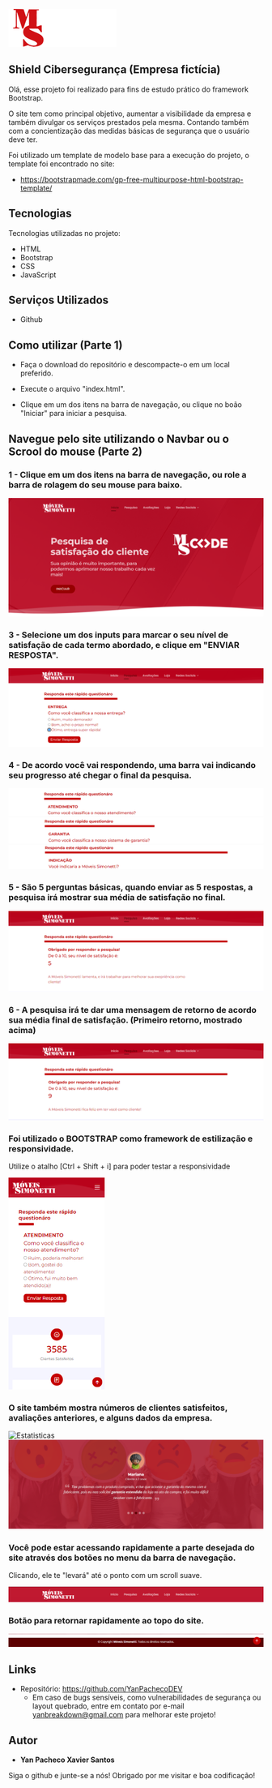 
![Logo do projeto](https://github.com/YanPachecoDEV/projeto-MS-CODE/blob/master/assets/public/readme/mscode.png)


## Shield Cibersegurança (Empresa fictícia)

Olá, esse projeto foi realizado para fins de estudo prático do framework Bootstrap.

O site tem como principal objetivo, aumentar a visibilidade da empresa e também divulgar os serviços prestados pela mesma. Contando também com a concientização das medidas básicas de segurança que o usuário deve ter.

Foi utilizado um template de modelo base para a execução do projeto, o template foi encontrado no site: 
* https://bootstrapmade.com/gp-free-multipurpose-html-bootstrap-template/ 

## Tecnologias 

Tecnologias utilizadas no projeto:

* HTML
* Bootstrap
* CSS
* JavaScript

## Serviços Utilizados

* Github


## Como utilizar (Parte 1)


* Faça o download do repositório e descompacte-o em um local preferido.
  
* Execute o arquivo "index.html".
   
* Clique em um dos itens na barra de navegação, ou clique no boão "Iniciar" para iniciar a pesquisa.


## Navegue pelo site utilizando o Navbar ou o Scrool do mouse (Parte 2)

### 1 - Clique em um dos itens na barra de navegação, ou role a barra de rolagem do seu mouse para baixo.

![Inicio](https://github.com/YanPachecoDEV/projeto-MS-CODE/blob/master/assets/public/readme/cabecalho.png)

### 3 - Selecione um dos inputs para marcar o seu nível de satisfação de cada termo abordado, e clique em "ENVIAR RESPOSTA".

![Posts](https://github.com/YanPachecoDEV/projeto-MS-CODE/blob/master/assets/public/readme/pesquisa3.png)

### 4 - De acordo você vai respondendo, uma barra vai indicando seu progresso até chegar o final da pesquisa.

![Progressbar1](https://github.com/YanPachecoDEV/projeto-MS-CODE/blob/master/assets/public/readme/barra1.png)
![Progressbar2](https://github.com/YanPachecoDEV/projeto-MS-CODE/blob/master/assets/public/readme/barra2.png)
![Progressbar3](https://github.com/YanPachecoDEV/projeto-MS-CODE/blob/master/assets/public/readme/barra3.png)

### 5 - São 5 perguntas básicas, quando enviar as 5 respostas, a pesquisa irá mostrar sua média de satisfação no final.

![media](https://github.com/YanPachecoDEV/projeto-MS-CODE/blob/master/assets/public/readme/pesquisa4.png)

### 6 - A pesquisa irá te dar uma mensagem de retorno de acordo sua média final de satisfação. (Primeiro retorno, mostrado acima)
![Mensagem](https://github.com/YanPachecoDEV/projeto-MS-CODE/blob/master/assets/public/readme/pesquisa5.png)


###  Foi utilizado o BOOTSTRAP como framework de estilização e responsividade.
Utilize o atalho [Ctrl + Shift + i] para poder testar a responsividade

![Responsividade](https://github.com/YanPachecoDEV/projeto-MS-CODE/blob/master/assets/public/readme/responsivo1.png)

### O site também mostra números de clientes satisfeitos, avaliações anteriores, e alguns dados da empresa.

![Estatisticas](https://github.com/YanPachecoDEV/projeto-MS-CODE/blob/master/assets/public/readme/estat%C3%ADsticas.png)
![avaliacoes](https://github.com/YanPachecoDEV/projeto-MS-CODE/blob/master/assets/public/readme/avalaiacoes.png)


### Você pode estar acessando rapidamente a parte desejada do site através dos botões no menu da barra de navegação.
Clicando, ele te "levará" até o ponto com um scroll suave.

![NAVbar](https://github.com/YanPachecoDEV/projeto-MS-CODE/blob/master/assets/public/readme/NAVbar.png)

###  Botão para retornar rapidamente ao topo do site.

![NAVbar](https://github.com/YanPachecoDEV/projeto-MS-CODE/blob/master/assets/public/readme/botao%20Back%20to%20Top.png)


## Links
  - Repositório: https://github.com/YanPachecoDEV
    - Em caso de bugs sensíveis, como vulnerabilidades de segurança ou layout quebrado, entre em contato
      por e-mail yanbreakdown@gmail.com para melhorar este projeto!

   ## Autor

  * **Yan Pacheco Xavier Santos** 

  Siga o github e junte-se a nós!
  Obrigado por me visitar e boa codificação!
